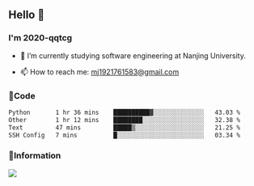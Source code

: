 ## Hello 👋


### I'm 2020-qqtcg

- 🔭 I’m currently studying software engineering at Nanjing University. 
<!-- - 🌱 I’m currently learning MLsys and -->
<!-- - 👯 I’m looking to collaborate on ... -->
<!-- - 🤔 I’m looking for help with ... -->
<!-- - 💬 Ask me about ... -->
- 📫 How to reach me: mj1921761583@gmail.com
<!-- - 😄 Pronouns: ... -->
<!-- - ⚡ Fun fact: ... -->

### 🌱Code
<!--START_SECTION:waka-->

```txt
Python       1 hr 36 mins    ██████████▓░░░░░░░░░░░░░░   43.03 %
Other        1 hr 12 mins    ████████░░░░░░░░░░░░░░░░░   32.38 %
Text         47 mins         █████▒░░░░░░░░░░░░░░░░░░░   21.25 %
SSH Config   7 mins          █░░░░░░░░░░░░░░░░░░░░░░░░   03.34 %
```

<!--END_SECTION:waka-->

### 💬Information
![](https://github-readme-stats.vercel.app/api?username=2020-qqtcg&theme=buefy&hide_border=false)


<!-- <div align="center"> <img src="https://github-readme-activity-graph.vercel.app/graph?username=2020-qqtcg&theme=minimal" /> </div> -->


